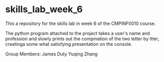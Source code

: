 # skills_lab_week_6
This a repository for the skills lab in week 6 of the CMPINF0010 course.

The python program attached to the project takes a user's name and profession and
slowly prints out the compination of the two letter by ltter, creatinga some what 
satisfying presentation on the console.

Group Members: 
James Duty
Yuqing Zhang
